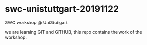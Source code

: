 # swc-unistuttgart-20191122
SWC workshop @ UniStuttgart

we are learning GIT and GITHUB, this repo contains the work of the workshop.
